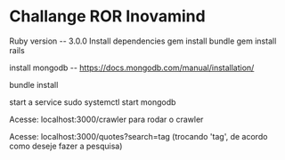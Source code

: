 # Challange ROR Inovamind

Ruby version -- 3.0.0
Install dependencies
gem install bundle
gem install rails

install mongodb -- https://docs.mongodb.com/manual/installation/

bundle install

start a service
sudo systemctl start mongodb

Acesse: localhost:3000/crawler para rodar o crawler

Acesse: localhost:3000/quotes?search=tag (trocando 'tag', de acordo como deseje fazer a pesquisa)
